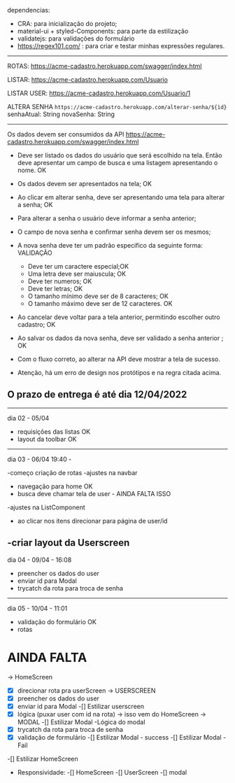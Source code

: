 dependencias: 
 - CRA: para inicialização do projeto;
 - material-ui + styled-Components: para parte da estilização
 - validatejs: para validações do formulário
 - https://regex101.com/ : para criar e testar minhas expressões regulares.
---------------------------------------------------------------



ROTAS: https://acme-cadastro.herokuapp.com/swagger/index.html



LISTAR:
https://acme-cadastro.herokuapp.com/Usuario

LISTAR USER:
https://acme-cadastro.herokuapp.com/Usuario/1

ALTERA SENHA
`https://acme-cadastro.herokuapp.com/alterar-senha/${ìd}`
senhaAtual: String
novaSenha: String

---------------------------------------------------------------
Os dados devem ser consumidos da API https://acme-cadastro.herokuapp.com/swagger/index.html

- Deve ser listado os dados do usuário que será escolhido na tela. Então deve apresentar um campo de busca e uma listagem apresentando o nome. OK

- Os dados devem ser apresentados na tela; OK

- Ao clicar em alterar senha, deve ser apresentando uma tela para alterar a senha; OK
- Para alterar a senha o usuário deve informar a senha anterior;
- O campo de nova senha e confirmar senha devem ser os mesmos;
- A nova senha deve ter um padrão especifico da seguinte forma:
VALIDAÇÃO
    - Deve ter um caractere especial;OK
    - Uma letra deve ser maiuscula; OK
    - Deve ter numeros; OK
    - Deve ter letras; OK
    - O tamanho mínimo deve ser de 8 caracteres; OK
    - O tamanho máximo deve ser de 12 caracteres. OK


- Ao cancelar deve voltar para a tela anterior, permitindo escolher outro cadastro; OK
- Ao salvar os dados da nova senha,  deve ser validado a senha anterior ; OK
- Com o fluxo correto, ao alterar na API deve mostrar a tela de sucesso.
- Atenção, há um erro de design nos protótipos e na regra citada acima.


O prazo de entrega é até dia 12/04/2022
---------------------------------------------------------------

---------------------------------------------------------------
dia 02 - 05/04

- requisições das listas OK
- layout da toolbar OK
---------------------------------------------------------------
dia 03 - 06/04 19:40 - 

-começo criação de rotas
-ajustes na navbar
  - navegação para home OK
  - busca deve chamar tela de user - AINDA FALTA ISSO

-ajustes na ListComponent
  - ao clicar nos itens direcionar para página de user/id

-criar layout da Userscreen
---------------------------------------------------------------
dia 04 - 09/04 - 16:08
 - preencher os dados do user
 - enviar id para Modal 
 - trycatch da rota para troca de senha
 ---------------------------------------------------------------
 dia 05 - 10/04 - 11:01
 - validação do formulário OK
 - rotas

# AINDA FALTA
-> HomeScreen
 -[x] direcionar rota pra userScreen
-> USERSCREEN
 -[x] preencher os dados do user
 -[x] enviar id para Modal 
 -[] Estilizar userscreen
 -[x] lógica (puxar user com id na rota) -> isso vem do HomeScreen
 -> MODAL
 -[] Estilizar Modal
 -Lógica do modal
  -[x] trycatch da rota para troca de senha
  -[x] validação de formulário
  -[] Estilizar Modal - success
  -[] Estilizar Modal - Fail

 -[] Estilizar HomeScreen 
 
 - Responsividade:
 -[] HomeScreen
 -[] UserScreen
 -[] modal

